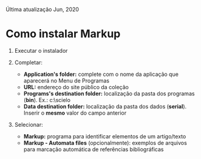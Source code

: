 Última atualização Jun, 2020


# Como instalar Markup

1. Executar o instalador
2. Completar:

   - **Application's folder:** complete com o nome da aplicação que aparecerá no Menu de Programas
   - **URL:** endereço do site público da coleção
   - **Programs's destination folder:** localização da pasta dos programas (**bin**). Ex.: c:\scielo
   - **Data destination folder:** localização da pasta dos dados (**serial**). Inserir o **mesmo** valor do campo anterior

    [Formulário de Instalação]: img/installation_setup.png "Formulário de Instalação"


3. Selecionar:

   - **Markup:** programa para identificar elementos de um artigo/texto
   - **Markup - Automata files** (opcionalmente): exemplos de arquivos para marcação automática de referências bibliográficas


    [Seleção de programas]: img/howtoinstall_programs.png "Seleção de programas"
